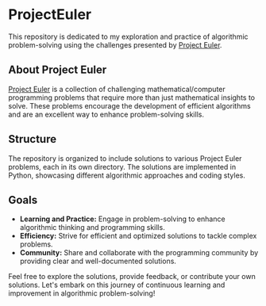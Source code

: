 
# ProjectEuler

This repository is dedicated to my exploration and practice of algorithmic problem-solving using the challenges presented by [Project Euler](https://projecteuler.net/).

## About Project Euler

[Project Euler](https://projecteuler.net/) is a collection of challenging mathematical/computer programming problems that require more than just mathematical insights to solve. These problems encourage the development of efficient algorithms and are an excellent way to enhance problem-solving skills.

## Structure

The repository is organized to include solutions to various Project Euler problems, each in its own directory. The solutions are implemented in Python, showcasing different algorithmic approaches and coding styles.

## Goals

- **Learning and Practice:** Engage in problem-solving to enhance algorithmic thinking and programming skills.
- **Efficiency:** Strive for efficient and optimized solutions to tackle complex problems.
- **Community:** Share and collaborate with the programming community by providing clear and well-documented solutions.

Feel free to explore the solutions, provide feedback, or contribute your own solutions. Let's embark on this journey of continuous learning and improvement in algorithmic problem-solving!

